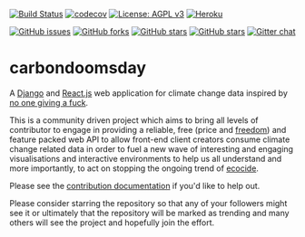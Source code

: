 [![Build Status](https://travis-ci.org/giving-a-fuck-about-climate-change/carbondoomsday.svg?branch=master)](https://travis-ci.org/giving-a-fuck-about-climate-change/carbondoomsday)
[![codecov](https://codecov.io/gh/giving-a-fuck-about-climate-change/carbondoomsday/branch/master/graph/badge.svg)](https://codecov.io/gh/giving-a-fuck-about-climate-change/carbondoomsday)
[![License: AGPL v3](https://img.shields.io/badge/License-AGPL%20v3-blue.svg)](http://www.gnu.org/licenses/agpl-3.0)
[![Heroku](https://img.shields.io/badge/Heroku-Deployed-brightgreen.svg)](http://carbondoomsday.herokuapp.com/)

[![GitHub issues](https://img.shields.io/github/issues/giving-a-fuck-about-climate-change/carbondoomsday.svg)](https://github.com/giving-a-fuck-about-climate-change/carbondoomsday/issues)
[![GitHub forks](https://img.shields.io/github/forks/giving-a-fuck-about-climate-change/carbondoomsday.svg)](https://github.com/giving-a-fuck-about-climate-change/carbondoomsday/network)
[![GitHub stars](https://img.shields.io/github/stars/giving-a-fuck-about-climate-change/carbondoomsday.svg)](https://github.com/giving-a-fuck-about-climate-change/carbondoomsday/stargazers)
[![GitHub stars](https://img.shields.io/github/watchers/giving-a-fuck-about-climate-change/carbondoomsday.svg)](https://github.com/giving-a-fuck-about-climate-change/carbondoomsday/watchers)
[![Gitter chat](https://badges.gitter.im/giving-a-fuck-about-climate-change/gitter.png)](https://gitter.im/giving-a-fuck-about-climate-change/Lobby)

# carbondoomsday

A [Django] and [React.js] web application for climate change data inspired by
[no one giving a fuck].

[Django]: https://www.djangoproject.com/
[React.js]: https://facebook.github.io/react/
[no one giving a fuck]: http://titojankowski.com/no-one-gives-a-fck-about-climate-change/

This is a community driven project which aims to bring all levels of
contributor to engage in providing a reliable, free (price and [freedom]) and
feature packed web API to allow front-end client creators consume climate
change related data in order to fuel a new wave of interesting and engaging
visualisations and interactive environments to help us all understand and more
importantly, to act on stopping the ongoing trend of [ecocide].

[freedom]: https://fsfe.org/about/basics/freesoftware.en.html
[ecocide]: https://en.wikipedia.org/wiki/Ecocide

Please see the [contribution documentation] if you'd like to help out.

[contribution documentation]: https://github.com/giving-a-fuck-about-climate-change/carbondoomsday/blob/master/CONTRIBUTING.md

Please consider starring the repository so that any of your followers might see
it or ultimately that the repository will be marked as trending and many others
will see the project and hopefully join the effort.
